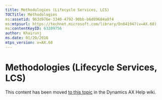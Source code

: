 ```yaml
---
title: Methodologies (Lifecycle Services, LCS)
TOCTitle: Methodologies
ms:assetid: 963d976e-3340-4792-90bb-b6d09684a8f4
ms:mtpsurl: https://technet.microsoft.com/library/Dn841947(v=AX.60)
ms:contentKeyID: 63209756
author: Khairunj
ms.date: 01/20/2016
mtps_version: v=AX.60
---
```


# Methodologies (Lifecycle Services, LCS) 


This content has been moved [to this topic](https://ax.help.dynamics.com/en/wiki/methodologies-lifecycle-services-lcs/) in the Dynamics AX Help wiki.

  


